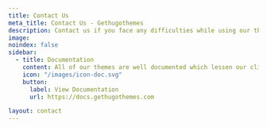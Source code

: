 ```yaml
---
title: Contact Us 
meta_title: Contact Us - Gethugothemes 
description: Contact us if you face any difficulties while using our themes, tell us about your project, get advice from our experts or just say hi!  
image: 
noindex: false
sidebar:
  - title: Documentation
    content: All of our themes are well documented which lessen our clients' hassle in terms of installing or setting up our hugo themes.
    icon: "/images/icon-doc.svg"
    button:
      label: View Documentation
      url: https://docs.gethugothemes.com

layout: contact
---
```


<!-- <h4 class="mt-0 mb-5">Create ticket or simply say Hi</h4> -->
